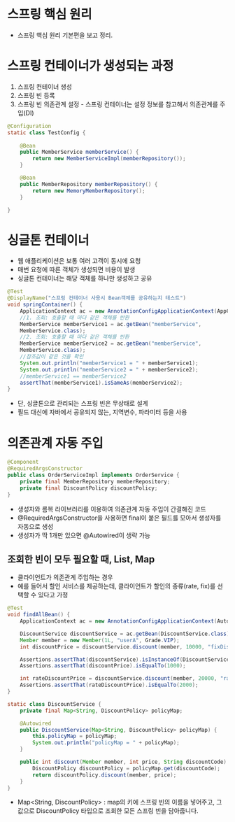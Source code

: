 # 스프링 핵심 원리
* 스프링 핵심 원리 기본편을 보고 정리.
# 스프링 컨테이너가 생성되는 과정
1. 스프링 컨테이너 생성
2. 스프링 빈 등록
3. 스프링 빈 의존관계 설정 - 스프링 컨테이너는 설정 정보를 참고해서 의존관계를 주입(DI)
```java
@Configuration
static class TestConfig {
    
    @Bean
    public MemberService memberService() {
        return new MemberServiceImpl(memberRepository());
    }

    @Bean
    public MemberRepository memberRepository() {
        return new MemoryMemberRepository();
    }

}
```
# 싱글톤 컨테이너
* 웹 애플리케이션은 보통 여러 고객이 동시에 요청
* 매번 요청에 따른 객체가 생성되면 비용이 발생
* 싱글톤 컨테이너는 해당 객체를 하나만 생성하고 공유
```java
@Test
@DisplayName("스프링 컨테이너 사용시 Bean객체를 공유하는지 테스트")
void springContainer() {
    ApplicationContext ac = new AnnotationConfigApplicationContext(AppConfig.class);
    //1. 조회: 호출할 때 마다 같은 객체를 반환
    MemberService memberService1 = ac.getBean("memberService",
    MemberService.class);
    //2. 조회: 호출할 때 마다 같은 객체를 반환
    MemberService memberService2 = ac.getBean("memberService",
    MemberService.class);
    //참조값이 같은 것을 확인
    System.out.println("memberService1 = " + memberService1);
    System.out.println("memberService2 = " + memberService2);
    //memberService1 == memberService2
    assertThat(memberService1).isSameAs(memberService2);
}
```
* 단, 싱글톤으로 관리되는 스프링 빈은 무상태로 설계
* 필드 대신에 자바에서 공유되지 않는, 지역변수, 파라미터 등을 사용
# 의존관계 자동 주입
```java
@Component
@RequiredArgsConstructor
public class OrderServiceImpl implements OrderService {
    private final MemberRepository memberRepository;
    private final DiscountPolicy discountPolicy;
}
```
* 생성자와 롬복 라이브러리를 이용하여 의존관계 자동 주입이 간결해진 코드
* @RequiredArgsConstructor을 사용하면 final이 붙은 필드를 모아서
생성자를 자동으로 생성
* 생성자가 딱 1개만 있으면 @Autowired이 생략 가능
## 조회한 빈이 모두 필요할 때, List, Map
* 클라이언트가 의존관계 주입하는 경우
* 예를 들어서 할인 서비스를 제공하는데, 클라이언트가 할인의 종류(rate, fix)를 선택할 수 있다고 가정
```java
@Test
void findAllBean() {
    ApplicationContext ac = new AnnotationConfigApplicationContext(AutoAppConfig.class ,DiscountService.class);

    DiscountService discountService = ac.getBean(DiscountService.class);
    Member member = new Member(1L, "userA", Grade.VIP);
    int discountPrice = discountService.discount(member, 10000, "fixDiscountPolicy");

    Assertions.assertThat(discountService).isInstanceOf(DiscountService.class);
    Assertions.assertThat(discountPrice).isEqualTo(1000);

    int rateDiscountPrice = discountService.discount(member, 20000, "rateDiscountPolicy");
    Assertions.assertThat(rateDiscountPrice).isEqualTo(2000);
}

static class DiscountService {
    private final Map<String, DiscountPolicy> policyMap;

    @Autowired
    public DiscountService(Map<String, DiscountPolicy> policyMap) {
        this.policyMap = policyMap;
        System.out.println("policyMap = " + policyMap);
    }

    public int discount(Member member, int price, String discountCode) {
        DiscountPolicy discountPolicy = policyMap.get(discountCode);
        return discountPolicy.discount(member, price);
    }
}
```
* Map<String, DiscountPolicy> : map의 키에 스프링 빈의 이름을 넣어주고, 그 값으로
DiscountPolicy 타입으로 조회한 모든 스프링 빈을 담아줍니다.
